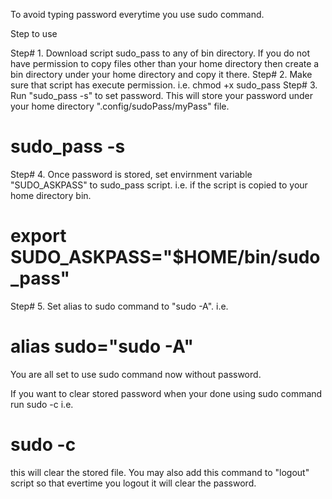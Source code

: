 To avoid typing password everytime you use sudo command.

Step to use

Step# 1. Download script sudo_pass to any of bin directory. If you do not have permission to copy files other than your home directory then create a bin directory under your home directory and copy it there.
Step# 2. Make sure that script has execute permission. i.e. chmod +x sudo_pass
Step# 3. Run "sudo_pass -s" to set password. This will store your password under your home directory ".config/sudoPass/myPass" file.

  # sudo_pass -s

Step# 4. Once password is stored, set envirnment variable "SUDO_ASKPASS" to sudo_pass script. i.e. if the script is copied to your home directory bin.
  
  # export SUDO_ASKPASS="$HOME/bin/sudo_pass" 

Step# 5. Set alias to sudo command to "sudo -A". i.e. 
  
  # alias sudo="sudo -A"

You are all set to use sudo command now without password.

If you want to clear stored password when your done using sudo command run sudo -c i.e.
  
  # sudo -c
  
  this will clear the stored file. You may also add this command to "logout" script so that evertime you logout it will clear the password.
